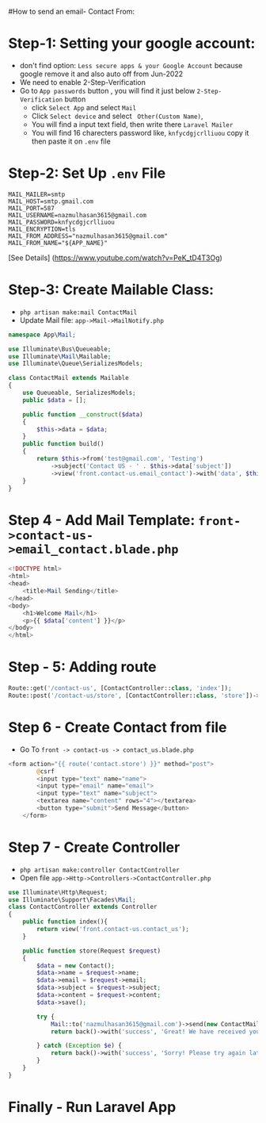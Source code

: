 #How to send an email- Contact From:

# Step-1: Setting your google account:
   - don't find option: `Less secure apps & your Google Account` because google remove it and also auto off from Jun-2022
   - We need to enable 2-Step-Verification
   - Go to `App passwords` button , you will find it just below `2-Step-Verification` button
        - click `Select App` and select `Mail`
        - Click `Select device` and select ` Other(Custom Name)`, 
        - You will find a input text field, then write there `Laravel Mailer`
        - You will find 16 charecters password like, `knfycdgjcrlliuou` copy it then paste it on `.env` file

# Step-2: Set Up `.env` File
```
MAIL_MAILER=smtp
MAIL_HOST=smtp.gmail.com
MAIL_PORT=587
MAIL_USERNAME=nazmulhasan3615@gmail.com
MAIL_PASSWORD=knfycdgjcrlliuou
MAIL_ENCRYPTION=tls
MAIL_FROM_ADDRESS="nazmulhasan3615@gmail.com"
MAIL_FROM_NAME="${APP_NAME}"
```
[See Details] (https://www.youtube.com/watch?v=PeK_tD4T3Og)

# Step-3: Create Mailable Class:
- `php artisan make:mail ContactMail`
- Update Mail file: `app->Mail->MailNotify.php`
  
```php
namespace App\Mail;

use Illuminate\Bus\Queueable;
use Illuminate\Mail\Mailable;
use Illuminate\Queue\SerializesModels;

class ContactMail extends Mailable
{
    use Queueable, SerializesModels;
    public $data = [];

    public function __construct($data)
    {
        $this->data = $data;
    }
    public function build()
    {
        return $this->from('test@gmail.com', 'Testing')
            ->subject('Contact US - ' . $this->data['subject'])
            ->view('front.contact-us.email_contact')->with('data', $this->data);
    }
}
```
# Step 4 - Add Mail Template: `front->contact-us->email_contact.blade.php`
```php
<!DOCTYPE html>
<html>
<head>
    <title>Mail Sending</title>
</head>
<body>
    <h1>Welcome Mail</h1>
    <p>{{ $data['content'] }}</p>
</body>
</html>
```
# Step - 5: Adding route
```php
Route::get('/contact-us', [ContactController::class, 'index']);
Route::post('/contact-us/store', [ContactController::class, 'store'])->name('contact.store');
```

# Step 6 - Create Contact from file
- Go To `front -> contact-us -> contact_us.blade.php`
```php
<form action="{{ route('contact.store') }}" method="post">
        @csrf
        <input type="text" name="name">
        <input type="email" name="email">
        <input type="text" name="subject">
        <textarea name="content" rows="4"></textarea>
        <button type="submit">Send Message</button>
    </form>
```

# Step 7 - Create Controller
- `php artisan make:controller ContactController`
- Open file `app->Http->Controllers->ContactController.php`

```php
use Illuminate\Http\Request;
use Illuminate\Support\Facades\Mail;
class ContactController extends Controller
{
    public function index(){
        return view('front.contact-us.contact_us');
    }

    public function store(Request $request)
    {
        $data = new Contact();
        $data->name = $request->name;
        $data->email = $request->email;
        $data->subject = $request->subject;
        $data->content = $request->content;
        $data->save();

        try {
            Mail::to('nazmulhasan3615@gmail.com')->send(new ContactMail($data));
            return back()->with('success', 'Great! We have received your message and would like to thank you for writing to us.');

        } catch (Exception $e) {
            return back()->with('success', 'Sorry! Please try again latter');
        }
    }
}
```
# Finally  - Run Laravel App
``` php artisan serve




